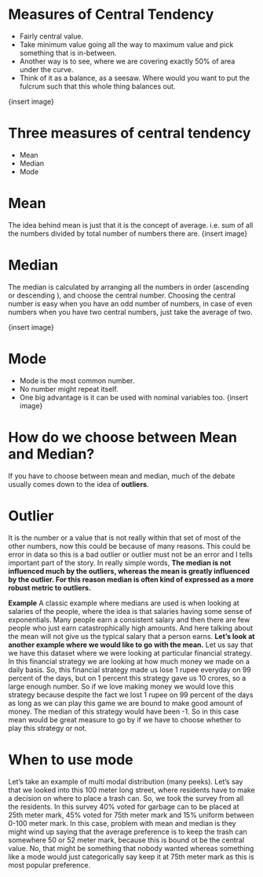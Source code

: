 # Measures of Central Tendency
-	Fairly central value.
-	Take minimum value going all the way to maximum value and pick something that is in-between.
-	Another way is to see, where we are covering exactly 50% of area under the curve.
-	Think of it as a balance, as a seesaw. Where would you want to put the fulcrum such that this whole thing balances out.

{insert image}
# Three measures of central tendency
-	Mean
-	Median
-	Mode 
# Mean
The idea behind mean is just that it is the concept of average. i.e. sum of all the numbers divided by total number of numbers there are.
{insert image}

# Median
The median is calculated by arranging all the numbers in order (ascending or descending ), and choose the central number.
Choosing the central number is easy when you have an odd number of numbers, in case of even numbers when you have two central numbers, just take the average of two.

{insert image}

# Mode 
-	Mode is the most common number.
-	No number might repeat itself.
-	One big advantage is it can be used with nominal variables too.
{insert image}

# How do we choose between Mean and Median?
If you have to choose between mean and median, much of the debate usually comes down to the idea of **outliers**. 
# Outlier
It is the number or a value that is not really within that set of most of the other numbers, now this could be because of many reasons. This could be error in data so this is a bad outlier or outlier must not be an error and I tells important part of the story.
In really simple words,
**The median is not influenced much by the outliers, whereas the mean is greatly influenced by the outlier. For this reason median is often kind of expressed as a more robust metric to outliers.**

**Example**
A classic example where medians are used is when looking at salaries of the people, where the idea is that salaries having some sense of exponentials. Many people earn a consistent salary and then there are few people who just earn catastrophically high amounts. And here talking about the mean will not give us the typical salary that a person earns.
**Let’s look at another example where we would like to go with the mean.**
Let us say that we have this dataset where we were looking at particular financial strategy. In this financial strategy we are looking at how much money we made on a daily basis. So, this financial strategy made us lose 1 rupee everyday on 99 percent of the days, but on 1 percent this strategy gave us 10 crores, so a large enough number.
So if we love making money we would love this strategy because despite the fact we lost 1 rupee on 99 percent of the days as long as we can play this game we are bound to make good amount of money.
The median of this strategy would have been -1.
So in this case mean would be great measure to go by if we have to choose whether to play this strategy or not.

# When to use mode
Let’s take an example of multi modal distribution (many peeks). 
Let’s say that we looked into this 100 meter long street, where residents have to make a decision on where to place a trash can. So, we took the survey from  all the residents. In this survey 40% voted for garbage can to be placed at 25th meter mark, 45% voted for 75th meter mark and 15% uniform between 0-100 meter mark.
In this case, problem with mean and median is they might wind up saying that the average preference is to keep the trash can somewhere 50 or 52 meter mark, because this is bound ot be the central value. No, that might be something that nobody wanted whereas something like a mode would just categorically say keep it at 75th meter mark as this is most popular preference.
